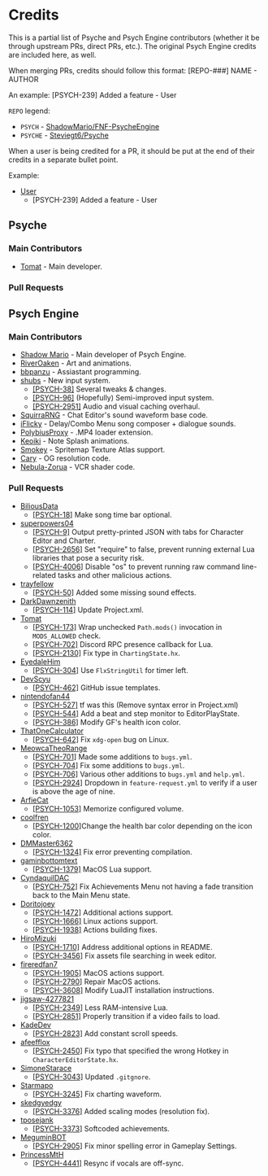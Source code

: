 # Credits
This is a partial list of Psyche and Psych Engine contributors (whether it be through upstream PRs, direct PRs, etc.). The original Psych Engine credits are included here, as well.

When merging PRs, credits should follow this format: \[REPO-###\] NAME - AUTHOR

An example: \[PSYCH-239\] Added a feature - User

`REPO` legend:
* `PSYCH` - [ShadowMario/FNF-PsycheEngine](https://github.com/ShadowMario/FNF-PsychEngine)
* `PSYCHE` - [Steviegt6/Psyche](https://github.com/Steviegt6/Psyche)

When a user is being credited for a PR, it should be put at the end of their credits in a separate bullet point.

Example:
* [User](https://github.com/ghost)
  * \[PSYCH-239\] Added a feature - User

## Psyche
### Main Contributors
* [Tomat](https://github.com/Steviegt6) - Main developer.

### Pull Requests

## Psych Engine
### Main Contributors
* [Shadow Mario](https://github.com/ShadowMario) - Main developer of Psych Engine.
* [RiverOaken](https://twitter.com/Riveroaken) - Art and animations.
* [bbpanzu](https://github.com/bbpanzu) - Assiastant programming.
* [shubs](https://twitter.com/yoshubs) - New input system.
  * [\[PSYCH-38\]](https://github.com/ShadowMario/FNF-PsychEngine/pull/38) Several tweaks & changes.
  * [\[PSYCH-96\]](https://github.com/ShadowMario/FNF-PsychEngine/pull/96) (Hopefully) Semi-improved input system.
  * [\[PSYCH-2951\]](https://github.com/ShadowMario/FNF-PsychEngine/pull/2951) Audio and visual caching overhaul.
* [SquirraRNG](https://github.com/gedehari) - Chat Editor's sound waveform base code.
* [iFlicky](https://twitter.com/flicky_i) - Delay/Combo Menu song composer + dialogue sounds.
* [PolybiusProxy](https://twitter.com/polybiusproxy) - .MP4 loader extension.
* [Keoiki](https://twitter.com/Keoiki_) - Note Splash animations.
* [Smokey](https://twitter.com/Smokey_5_) - Spritemap Texture Atlas support. <!-- I have no social link for this guy -->
* [Cary]() - OG resolution code.
* [Nebula-Zorua](https://twitter.com/Nebula_Zorua) - VCR shader code.

### Pull Requests
* [BiliousData](https://github.com/BiliousData)
   * [\[PSYCH-18\]](https://github.com/ShadowMario/FNF-PsychEngine/pull/18) Make song time bar optional.
* [superpowers04](https://github.com/superpowers04)
  * [\[PSYCH-9\]](https://github.com/ShadowMario/FNF-PsychEngine/pull/9) Output pretty-printed JSON with tabs for Character Editor and Charter.
  * [\[PSYCH-2656\]](https://github.com/ShadowMario/FNF-PsychEngine/pull/2656) Set "require" to false, prevent running external Lua libraries that pose a security risk.
  * [\[PSYCH-4006\]](https://github.com/ShadowMario/FNF-PsychEngine/pull/4006) Disable "os" to prevent running raw command line-related tasks and other malicious actions.
* [trayfellow](https://github.com/trayfellow)
  * [\[PSYCH-50\]](https://github.com/ShadowMario/FNF-PsychEngine/pull/50) Added some missing sound effects.
* [DarkDawnzenith](https://github.com/DarkDawnzenith)
  * [\[PSYCH-114\]](https://github.com/ShadowMario/FNF-PsychEngine/pull/114) Update Project.xml.
* [Tomat](https://github.com/Steviegt6)
  * [\[PSYCH-173\]](https://github.com/ShadowMario/FNF-PsychEngine/pull/173) Wrap unchecked `Path.mods()` invocation in `MODS_ALLOWED` check.
  * [\[PSYCH-702\]](https://github.com/ShadowMario/FNF-PsychEngine/pull/702) Discord RPC presence callback for Lua.
  * [\[PSYCH-2130\]](https://github.com/ShadowMario/FNF-PsychEngine/pull/2130) Fix type in `ChartingState.hx`.
* [EyedaleHim](https://github.com/EyeDaleHim)
  * [\[PSYCH-304\]](https://github.com/ShadowMario/FNF-PsychEngine/pull/304) Use `FlxStringUtil` for timer left.
* [DevScyu](https://github.com/DevScyu)
  * [\[PSYCH-462\]](https://github.com/ShadowMario/FNF-PsychEngine/pull/462) GitHub issue templates.
* [nintendofan44](https://github.com/nintendofan44)
  * [\[PSYCH-527\]](https://github.com/ShadowMario/FNF-PsychEngine/pull/527) tf was this (Remove syntax error in Project.xml)
  * [\[PSYCH-544\]](https://github.com/ShadowMario/FNF-PsychEngine/pull/544) Add a beat and step monitor to EditorPlayState.
  * [\[PSYCH-386\]](https://github.com/ShadowMario/FNF-PsychEngine/pull/396) Modify GF's health icon color.
* [ThatOneCalculator](https://github.com/ThatOneCalculator)
  * [\[PSYCH-642\]](https://github.com/ShadowMario/FNF-PsychEngine/pull/642) Fix `xdg-open` bug on Linux.
* [MeowcaTheoRange](https://github.com/MeowcaTheoRange)
  * [\[PSYCH-701\]](https://github.com/ShadowMario/FNF-PsychEngine/pull/701) Made some additions to `bugs.yml`.
  * [\[PSYCH-704\]](https://github.com/ShadowMario/FNF-PsychEngine/pull/704) Fix some additions to `bugs.yml`.
  * [\[PSYCH-706\]](https://github.com/ShadowMario/FNF-PsychEngine/pull/756) Various other additions to `bugs.yml` and `help.yml`.
  * [\[PSYCH-2924\]](https://github.com/ShadowMario/FNF-PsychEngine/pull/2924) Dropdown in `feature-request.yml` to verify if a user is above the age of nine.
* [ArfieCat](https://github.com/ArfieCat)
  * [\[PSYCH-1053\]](https://github.com/ShadowMario/FNF-PsychEngine/pull/1053) Memorize configured volume.
* [coolfren](https://github.com/coolfren)
  * [\[PSYCH-1200\]](https://github.com/ShadowMario/FNF-PsychEngine/pull/1200)Change the health bar color depending on the icon color.
* [DMMaster6362](https://github.com/DMMaster6362)
  * [\[PSYCH-1324\]](https://github.com/ShadowMario/FNF-PsychEngine/pull/1324) Fix error preventing compilation.
* [gaminbottomtext](https://github.com/gaminbottomtext)
  * [\[PSYCH-1379\]](https://github.com/ShadowMario/FNF-PsychEngine/pull/1379) MacOS Lua support.
* [CyndaquilDAC](https://github.com/CyndaquilDAC)
  * [\[PSYCH-752\]](https://github.com/ShadowMario/FNF-PsychEngine/pull/752) Fix Achievements Menu not having a fade transition back to the Main Menu state.
* [Doritojoey](https://github.com/Doritojoey)
  * [\[PSYCH-1472\]](https://github.com/ShadowMario/FNF-PsychEngine/pull/1472) Additional actions support.
  * [\[PSYCH-1666\]](https://github.com/ShadowMario/FNF-PsychEngine/pull/1666) Linux actions support.
  * [\[PSYCH-1938\]](https://github.com/ShadowMario/FNF-PsychEngine/pull/1938) Actions building fixes.
* [HiroMizuki](https://github.com/HiroMizuki)
  * [\[PSYCH-1710\]](https://github.com/ShadowMario/FNF-PsychEngine/pull/1710) Address additional options in README.
  * [\[PSYCH-3456\]](https://github.com/ShadowMario/FNF-PsychEngine/pull/3456) Fix assets file searching in week editor.
* [fireredfan7](https://github.com/fireredfan7)
  * [\[PSYCH-1905\]](https://github.com/ShadowMario/FNF-PsychEngine/pull/1905) MacOS actions support.
  * [\[PSYCH-2790\]](https://github.com/ShadowMario/FNF-PsychEngine/pull/2790) Repair MacOS actions.
  * [\[PSYCH-3608\]](https://github.com/ShadowMario/FNF-PsychEngine/pull/3608) Modify LuaJIT installation instructions.
* [jigsaw-4277821](https://github.com/jigsaw-4277821)
  * [\[PSYCH-2349\]](https://github.com/ShadowMario/FNF-PsychEngine/pull/2349) Less RAM-intensive Lua.
  * [\[PSYCH-2851\]](https://github.com/ShadowMario/FNF-PsychEngine/pull/2851) Properly transition if a video fails to load.
* [KadeDev](https://github.com/KadeDev)
  * [\[PSYCH-2823\]](https://github.com/ShadowMario/FNF-PsychEngine/pull/2823) Add constant scroll speeds.
* [afeefflox](https://github.com/afeefflox)
  * [\[PSYCH-2450\]](https://github.com/ShadowMario/FNF-PsychEngine/pull/2450) Fix typo that specified the wrong Hotkey in `CharacterEditorState.hx`.
* [SimoneStarace](https://github.com/SimoneStarace)
  * [\[PSYCH-3043\]](https://github.com/ShadowMario/FNF-PsychEngine/pull/3043) Updated `.gitgnore`.
* [Starmapo](https://github.com/Starmapo)
  * [\[PSYCH-3245\]](https://github.com/ShadowMario/FNF-PsychEngine/pull/3245) Fix charting waveform.
* [skedgyedgy](https://github.com/skedgyedgy)
  * [\[PSYCH-3376\]](https://github.com/ShadowMario/FNF-PsychEngine/pull/3376) Added scaling modes (resolution fix).
* [tposejank](https://github.com/tposejank)
  * [\[PSYCH-3373\]](https://github.com/ShadowMario/FNF-PsychEngine/pull/3373) Softcoded achievements.
* [MeguminBOT](https://github.com/MeguminBOT)
  * [\[PSYCH-2905\]](https://github.com/ShadowMario/FNF-PsychEngine/pull/2905) Fix minor spelling error in Gameplay Settings.
* [PrincessMtH](https://github.com/MeguPrincessMtHminBOT)
  * [\[PSYCH-4441\]](https://github.com/ShadowMario/FNF-PsychEngine/pull/4441) Resync if vocals are off-sync.
